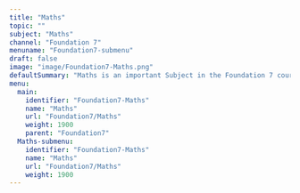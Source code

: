 ```yaml
---
title: "Maths"
topic: ""
subject: "Maths"
channel: "Foundation 7"
menuname: "Foundation7-submenu"
draft: false
image: "image/Foundation7-Maths.png"
defaultSummary: "Maths is an important Subject in the Foundation 7 course.  Please review all the topics and associated testing material to perform well on the Foundation 7 related Exams."
menu:
  main:
    identifier: "Foundation7-Maths"
    name: "Maths"
    url: "Foundation7/Maths"
    weight: 1900
    parent: "Foundation7"
  Maths-submenu:
    identifier: "Foundation7-Maths"
    name: "Maths"
    url: "Foundation7/Maths"
    weight: 1900
---
```
















